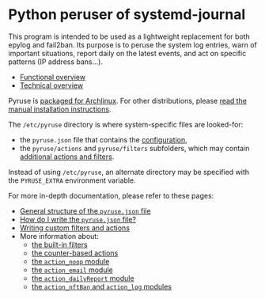# Python peruser of systemd-journal

This program is intended to be used as a lightweight replacement for both epylog and fail2ban.
Its purpose is to peruse the system log entries, warn of important situations, report daily on the latest events, and act on specific patterns (IP address bans…).

* [Functional overview](doc/intro_func.md)
* [Technical overview](doc/intro_tech.md)

Pyruse is [packaged for Archlinux](https://aur.archlinux.org/packages/pyruse/).
For other distributions, please [read the manual installation instructions](doc/install.md).

The `/etc/pyruse` directory is where system-specific files are looked-for:

* the `pyruse.json` file that contains the [configuration](doc/conffile.md),
* the `pyruse/actions` and `pyruse/filters` subfolders, which may contain [additional actions and filters](doc/customize.md).

Instead of using `/etc/pyruse`, an alternate directory may be specified with the `PYRUSE_EXTRA` environment variable.

For more in-depth documentation, please refer to these pages:

* [General structure of the `pyruse.json` file](doc/conffile.md)
* [How do I write the `pyruse.json` file?](doc/configure.md)
* [Writing custom filters and actions](doc/customize.md)
* More information about:
    - [the built-in filters](doc/builtinfilters.md)
    - [the counter-based actions](doc/counters.md)
    - [the `action_noop` module](doc/noop.md)
    - [the `action_email` module](doc/action_email.md)
    - [the `action_dailyReport` module](doc/action_dailyReport.md)
    - [the `action_nftBan` and `action_log` modules](doc/logandban.md)
